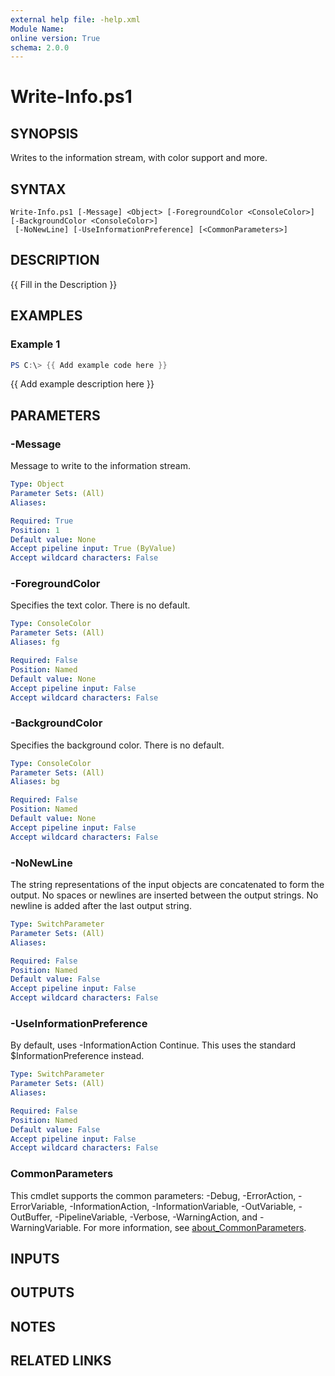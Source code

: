```yaml
---
external help file: -help.xml
Module Name:
online version: True
schema: 2.0.0
---
```


# Write-Info.ps1

## SYNOPSIS
Writes to the information stream, with color support and more.

## SYNTAX

```
Write-Info.ps1 [-Message] <Object> [-ForegroundColor <ConsoleColor>] [-BackgroundColor <ConsoleColor>]
 [-NoNewLine] [-UseInformationPreference] [<CommonParameters>]
```

## DESCRIPTION
{{ Fill in the Description }}

## EXAMPLES

### Example 1
```powershell
PS C:\> {{ Add example code here }}
```

{{ Add example description here }}

## PARAMETERS

### -Message
Message to write to the information stream.

```yaml
Type: Object
Parameter Sets: (All)
Aliases:

Required: True
Position: 1
Default value: None
Accept pipeline input: True (ByValue)
Accept wildcard characters: False
```

### -ForegroundColor
Specifies the text color.
There is no default.

```yaml
Type: ConsoleColor
Parameter Sets: (All)
Aliases: fg

Required: False
Position: Named
Default value: None
Accept pipeline input: False
Accept wildcard characters: False
```

### -BackgroundColor
Specifies the background color.
There is no default.

```yaml
Type: ConsoleColor
Parameter Sets: (All)
Aliases: bg

Required: False
Position: Named
Default value: None
Accept pipeline input: False
Accept wildcard characters: False
```

### -NoNewLine
The string representations of the input objects are concatenated to form the output.
No spaces or newlines are inserted between the output strings.
No newline is added after the last output string.

```yaml
Type: SwitchParameter
Parameter Sets: (All)
Aliases:

Required: False
Position: Named
Default value: False
Accept pipeline input: False
Accept wildcard characters: False
```

### -UseInformationPreference
By default, uses -InformationAction Continue.
This uses the standard $InformationPreference instead.

```yaml
Type: SwitchParameter
Parameter Sets: (All)
Aliases:

Required: False
Position: Named
Default value: False
Accept pipeline input: False
Accept wildcard characters: False
```

### CommonParameters
This cmdlet supports the common parameters: -Debug, -ErrorAction, -ErrorVariable, -InformationAction, -InformationVariable, -OutVariable, -OutBuffer, -PipelineVariable, -Verbose, -WarningAction, and -WarningVariable. For more information, see [about_CommonParameters](http://go.microsoft.com/fwlink/?LinkID=113216).

## INPUTS

## OUTPUTS

## NOTES

## RELATED LINKS
